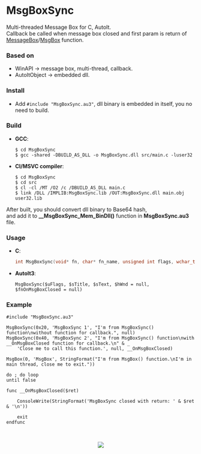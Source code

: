 # MsgBoxSync
Multi-threaded Message Box for C, AutoIt.<br>
Callback be called when message box closed and first param is return of [MessageBox](https://docs.microsoft.com/en-us/windows/desktop/api/winuser/nf-winuser-messagebox)/[MsgBox](https://www.autoitscript.com/autoit3/docs/functions/MsgBox.htm) function.

### Based on

- WinAPI -> message box, multi-thread, callback.
- AutoItObject -> embedded dll.


### Install

- Add `#include "MsgBoxSync.au3"`, dll binary is embedded in itself, you no need to build.

### Build

- **GCC**:
    ```batch
    $ cd MsgBoxSync
    $ gcc -shared -DBUILD_AS_DLL -o MsgBoxSync.dll src/main.c -luser32
    ```

- **Cl/MSVC compiler**:
    ```batch
    $ cd MsgBoxSync
    $ cd src
    $ cl -cl /MT /O2 /c /DBUILD_AS_DLL main.c
    $ link /DLL /IMPLIB:MsgBoxSync.lib /OUT:MsgBoxSync.dll main.obj user32.lib
    ```

After built, you should convert dll binary to Base64 hash, <br>
and add it to <b>__MsgBoxSync_Mem_BinDll()</b> function in <b>MsgBoxSync.au3</b> file.

### Usage

- **C**: 
    ```c
    int MsgBoxSync(void* fn, char* fn_name, unsigned int flags, wchar_t *title, wchar_t *text, HWND parent);
    ```

- **AutoIt3**:
    ```au3
    MsgBoxSync($uFlags, $sTitle, $sText, $hWnd = null, $fnOnMsgBoxClosed = null)
    ```

### Example

```au3
#include "MsgBoxSync.au3"

MsgBoxSync(0x20, 'MsgBoxSync 1', "I'm from MsgBoxSync() function\nwithout function for callback.", null)
MsgBoxSync(0x40, 'MsgBoxSync 2', "I'm from MsgBoxSync() function\nwith __OnMsgBoxClosed function for callback.\n" & _
	'Close me to call this function.', null, __OnMsgBoxClosed)

MsgBox(0, 'MsgBox', StringFormat("I'm from MsgBox() function.\nI'm in main thread, close me to exit."))

do ; do loop
until false

func __OnMsgBoxClosed($ret)

	ConsoleWrite(StringFormat('MsgBoxSync closed with return: ' & $ret & '\n'))

	exit
endfunc
```
<br>
<p align="center">
    <img src="https://i.imgur.com/pnOTFPg.png">
</p>
